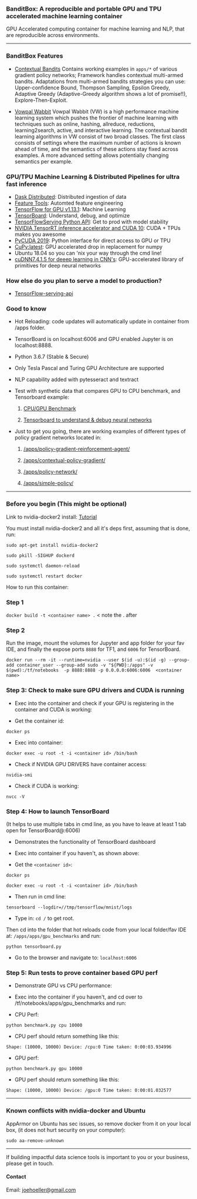 ### BanditBox: A reproducible and portable GPU and TPU accelerated machine learning container 

GPU Accelerated computing container for machine learning and NLP, that are reproducible across environments.

-----------------------------------------------------------

### BanditBox Features ###

* [Contextual Bandits](https://contextual-bandits.readthedocs.io/en/latest/#installation)
  Contains working examples in ` apps/* ` of various gradient policy networks; Framework handles contextual multi-armed bandits. Adaptations from multi-armed bandits strategies you can use: Upper-confidence Bound, Thompson Sampling, Epsilon Greedy, Adaptive Greedy (Adaptive-Greedy algorithm shows a lot of promise!!), Explore-Then-Exploit.
  
* [Vowpal Wabbit](https://github.com/VowpalWabbit/vowpal_wabbit/wiki)
Vowpal Wabbit (VW) is a high performance machine learning system which pushes the frontier of machine learning with techniques such as online, hashing, allreduce, reductions, learning2search, active, and interactive learning. 
The contextual bandit learning algorithms in VW consist of two broad classes. The first class consists of settings where the maximum number of actions is known ahead of time, and the semantics of these actions stay fixed across examples. A more advanced setting allows potentially changing semantics per example.

### GPU/TPU Machine Learning & Distributed Pipelines for ultra fast inference

* [Dask Distributed](https://dask.org/): Distributed ingestion of data
* [Feature Tools](https://docs.featuretools.com/): Automted feature engineering
* [TensorFlow for GPU v1.13.1](https://www.tensorflow.org/install/gpu): Machine Learning
* [TensorBoard](https://www.datacamp.com/community/tutorials/tensorboard-tutorial): Understand, debug, and optimize 
* [TensorFlowServing Python API](https://www.tensorflow.org/tfx/guide/serving): Get to prod with model stability
* [NVIDIA TensorRT inference accelerator and CUDA 10](https://developer.nvidia.com/tensorrt): CUDA + TPUs makes you awesome
* [PyCUDA 2019](https://mathema.tician.de/software/pycuda/): Python interface for direct access to GPU or TPU
* [CuPy:latest](https://cupy.chainer.org/): GPU accelerated drop in replacement for numpy
* Ubuntu 18.04 so you can 'nix your way through the cmd line!
* [cuDNN7.4.1.5 for deeep learning in CNN's](https://developer.nvidia.com/cudnn): GPU-accelerated library of primitives for deep neural networks

### How else do you plan to serve a model to production?
* [TensorFlow-serving-api](https://www.tensorflow.org/tfx/guide/serving)

### Good to know
* Hot Reloading: code updates will automatically update in container from /apps folder.
* TensorBoard is on localhost:6006 and GPU enabled Jupyter is on localhost:8888.
* Python 3.6.7 (Stable & Secure)
* Only Tesla Pascal and Turing GPU Architecture are supported 
* NLP capability added with pytesseract and textract
* Test with synthetic data that compares GPU to CPU benchmark, and Tensorboard example:
   
   1. [CPU/GPU Benchmark](https://github.com/joehoeller/bandit-box/blob/master/apps/gpu_benchmarks/benchmark.py)
   
   2. [Tensorboard to understand & debug neural networks](https://github.com/joehoeller/bandit-box/blob/master/apps/gpu_benchmarks/tensorboard.py)

* Just to get you going, there are working examples of different types of policy gradient networks located in:
       
    1.  [/apps/policy-gradient-reinforcement-agent/](https://github.com/joehoeller/bandit-box/blob/master/apps/policy-gradient-reinforcement-agent/Model-Network.ipynb)
       
    2.  [/apps/contextual-policy-gradient/](https://github.com/joehoeller/bandit-box/tree/master/apps/contextual-policy-gradient)
       
    3.  [/apps/policy-network/](https://github.com/joehoeller/bandit-box/tree/master/apps/policy-network)
       
    4.  [/apps/simple-policy/](https://github.com/joehoeller/bandit-box/blob/master/apps/simple-policy/Simple-Policy.ipynb)

-------------------------------------------------------------


### Before you begin (This might be optional) ###

Link to nvidia-docker2 install: [Tutorial](https://medium.com/@sh.tsang/docker-tutorial-5-nvidia-docker-2-0-installation-in-ubuntu-18-04-cb80f17cac65)

You must install nvidia-docker2 and all it's deps first, assuming that is done, run:


 ` sudo apt-get install nvidia-docker2 `
 
 ` sudo pkill -SIGHUP dockerd `
 
 ` sudo systemctl daemon-reload `
 
 ` sudo systemctl restart docker `
 

How to run this container:


### Step 1 ###

` docker build -t <container name> . `  < note the . after <container name>


### Step 2 ###

Run the image, mount the volumes for Jupyter and app folder for your fav IDE, and finally the expose ports `8888` for TF1, and `6006` for TensorBoard.


` docker run --rm -it --runtime=nvidia --user $(id -u):$(id -g) --group-add container_user --group-add sudo -v "${PWD}:/apps" -v $(pwd):/tf/notebooks  -p 8888:8888 -p 0.0.0.0:6006:6006  <container name> `


### Step 3: Check to make sure GPU drivers and CUDA is running ###

- Exec into the container and check if your GPU is registering in the container and CUDA is working:

- Get the container id:

` docker ps `

- Exec into container:

` docker exec -u root -t -i <container id> /bin/bash `

- Check if NVIDIA GPU DRIVERS have container access:

` nvidia-smi `

- Check if CUDA is working:

` nvcc -V `


### Step 4: How to launch TensorBoard ###

(It helps to use multiple tabs in cmd line, as you have to leave at least 1 tab open for TensorBoard@:6006)

- Demonstrates the functionality of TensorBoard dashboard


- Exec into container if you haven't, as shown above:


- Get the `<container id>`:
 

` docker ps `


` docker exec -u root -t -i <container id> /bin/bash `


- Then run in cmd line:


` tensorboard --logdir=//tmp/tensorflow/mnist/logs `


- Type in: ` cd / ` to get root.

Then cd into the folder that hot reloads code from your local folder/fav IDE at: `/apps/apps/gpu_benchmarks` and run:


` python tensorboard.py `


- Go to the browser and navigate to: ` localhost:6006 `



### Step 5: Run tests to prove container based GPU perf ###

- Demonstrate GPU vs CPU performance:

- Exec into the container if you haven't, and cd over to /tf/notebooks/apps/gpu_benchmarks and run:

- CPU Perf:

` python benchmark.py cpu 10000 `

- CPU perf should return something like this:

`Shape: (10000, 10000) Device: /cpu:0
Time taken: 0:00:03.934996`

- GPU perf:

` python benchmark.py gpu 10000 `

- GPU perf should return something like this:

`Shape: (10000, 10000) Device: /gpu:0
Time taken: 0:00:01.032577`


--------------------------------------------------


### Known conflicts with nvidia-docker and Ubuntu ###

AppArmor on Ubuntu has sec issues, so remove docker from it on your local box, (it does not hurt security on your computer):

` sudo aa-remove-unknown `

--------------------------------------------------

If building impactful data science tools is important to you or your business, please get in touch.

#### Contact
Email: joehoeller@gmail.com




